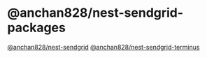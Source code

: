 # @anchan828/nest-sendgrid-packages

[@anchan828/nest-sendgrid](https://github.com/anchan828/nest-sendgrid/tree/master/packages/sendgrid)
[@anchan828/nest-sendgrid-terminus](https://github.com/anchan828/nest-sendgrid/tree/master/packages/terminus)